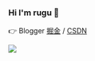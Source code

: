 ### Hi I'm rugu 👋

👉 Blogger [掘金](https://juejin.cn/user/1714893872181150/posts) / [CSDN](https://blog.csdn.net/sinat_36629696)

<img align="left" src="https://github-readme-stats.vercel.app/api?username=RJM1996&show_icons=true&icon_color=0366d6&text_color=24292e&bg_color=ffffff&hide_title=true" />



<!--
**RJM1996/RJM1996** is a ✨ _special_ ✨ repository because its `README.md` (this file) appears on your GitHub profile.

Here are some ideas to get you started:

- 🔭 I’m currently working on ...
- 🌱 I’m currently learning ...
- 👯 I’m looking to collaborate on ...
- 🤔 I’m looking for help with ...
- 💬 Ask me about ...
- 📫 How to reach me: ...
- 😄 Pronouns: ...
- ⚡ Fun fact: ...
-->

